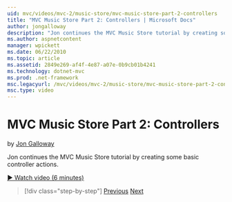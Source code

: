 ```yaml
---
uid: mvc/videos/mvc-2/music-store/mvc-music-store-part-2-controllers
title: "MVC Music Store Part 2: Controllers | Microsoft Docs"
author: jongalloway
description: "Jon continues the MVC Music Store tutorial by creating some basic controller actions."
ms.author: aspnetcontent
manager: wpickett
ms.date: 06/22/2010
ms.topic: article
ms.assetid: 2849e269-af4f-4e87-a07e-0b9cb01b4241
ms.technology: dotnet-mvc
ms.prod: .net-framework
msc.legacyurl: /mvc/videos/mvc-2/music-store/mvc-music-store-part-2-controllers
msc.type: video
---
```

MVC Music Store Part 2: Controllers
====================
by [Jon Galloway](https://github.com/jongalloway)

Jon continues the MVC Music Store tutorial by creating some basic controller actions.

[&#9654; Watch video (6 minutes)](https://channel9.msdn.com/Blogs/ASP-NET-Site-Videos/mvc-music-store-part-2-controllers)

> [!div class="step-by-step"]
> [Previous](mvc-music-store-part-1-intro-tools-and-project-structure.md)
> [Next](mvc-music-store-part-3-views-and-viewmodels.md)
